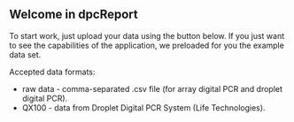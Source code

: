## Welcome in dpcReport

To start work, just upload your data using the button below. If you just want to see the capabilities of the application, we preloaded for you the example data set.

Accepted data formats:
* raw data - comma-separated .csv file (for array digital PCR and droplet digital PCR).
* QX100 - data from Droplet Digital PCR System (Life Technologies).
